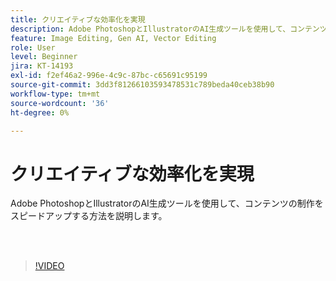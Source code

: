```yaml
---
title: クリエイティブな効率化を実現
description: Adobe PhotoshopとIllustratorのAI生成ツールを使用して、コンテンツの制作をスピードアップする方法を説明します
feature: Image Editing, Gen AI, Vector Editing
role: User
level: Beginner
jira: KT-14193
exl-id: f2ef46a2-996e-4c9c-87bc-c65691c95199
source-git-commit: 3dd3f81266103593478531c789beda40ceb38b90
workflow-type: tm+mt
source-wordcount: '36'
ht-degree: 0%

---
```


# クリエイティブな効率化を実現

Adobe PhotoshopとIllustratorのAI生成ツールを使用して、コンテンツの制作をスピードアップする方法を説明します。

<br> 

>[!VIDEO](https://video.tv.adobe.com/v/3446238?quality=12&learn=on&hidetitle=true&captions=jpn)
